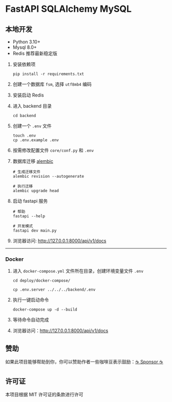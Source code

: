# FastAPI SQLAlchemy MySQL

## 本地开发

* Python 3.10+
* Mysql 8.0+
* Redis 推荐最新稳定版

1. 安装依赖项

   ```shell
   pip install -r requirements.txt
   ```

2. 创建一个数据库 `fsm`, 选择 `utf8mb4` 编码
3. 安装启动 Redis
4. 进入 backend 目录

   ```shell
   cd backend
   ```

5. 创建一个 `.env` 文件

   ```shell
   touch .env
   cp .env.example .env
   ```

6. 按需修改配置文件 `core/conf.py` 和 `.env`
7. 数据库迁移 [alembic](https://alembic.sqlalchemy.org/en/latest/tutorial.html)

    ```shell
    # 生成迁移文件
    alembic revision --autogenerate
    
    # 执行迁移
    alembic upgrade head
    ```

8. 启动 fastapi 服务

   ```shell
   # 帮助
   fastapi --help
   
   # 开发模式
   fastapi dev main.py
   ```

9. 浏览器访问: http://127.0.0.1:8000/api/v1/docs

---

### Docker

1. 进入 `docker-compose.yml` 文件所在目录，创建环境变量文件 `.env`

   ```shell
   cd deploy/docker-compose/
   
   cp .env.server ../../../backend/.env
   ```

2. 执行一键启动命令

   ```shell
   docker-compose up -d --build
   ```

3. 等待命令自动完成
4. 浏览器访问：http://127.0.0.1:8000/api/v1/docs

## 赞助

如果此项目能够帮助到你，你可以赞助作者一些咖啡豆表示鼓励：[:coffee: Sponsor :coffee:](https://wu-clan.github.io/sponsor/)

## 许可证

本项目根据 MIT 许可证的条款进行许可
